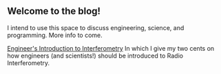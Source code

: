 ## Welcome to the blog!

I intend to use this space to discuss engineering, science, and programming.
More info to come.

[Engineer's Introduction to Interferometry](https://devincody.github.io/Blog/post1)
In which I give my two cents on how engineers (and scientists!) should be introduced to Radio Interferometry.
